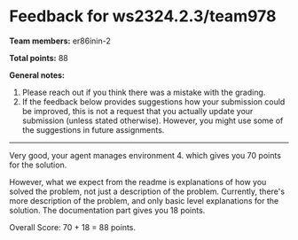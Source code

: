 # Feedback for ws2324.2.3/team978

**Team members:** er86inin-2

**Total points:** 88

**General notes:**
1. Please reach out if you think there was a mistake with the grading.
2. If the feedback below provides suggestions how your submission could be improved, this is not a request that you actually update your submission (unless stated otherwise). However, you might use some of the suggestions in future assignments.

-----------------

Very good, your agent manages environment 4. which gives you 70 points for the solution. 

However, what we expect from the readme is explanations of how you solved the problem, not just a description of the problem. Currently, there's more description of the problem, and only basic level explanations for the solution. The documentation part gives you 18 points.

Overall Score: 70 + 18 = 88 points.
